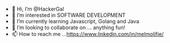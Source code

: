 - 👋 Hi, I’m @HackerGal
- 👀 I’m interested in SOFTWARE DEVELOPMENT
- 🌱 I’m currently learning Javascript, Golang and Java
- 💞️ I’m looking to collaborate on ... anything fun!
- 📫 How to reach me ...https://www.linkedin.com/in/melmolifie/

<!---
HackerGal/HackerGal is a ✨ special ✨ repository because its `README.md` (this file) appears on your GitHub profile.
You can click the Preview link to take a look at your changes.
--->
